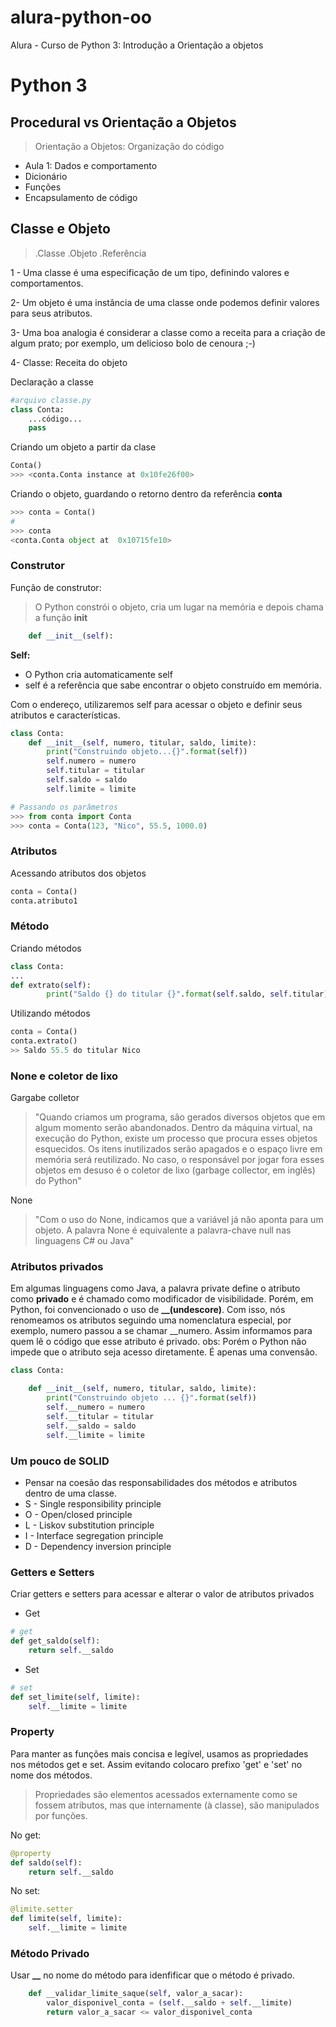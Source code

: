 # alura-python-oo
Alura - Curso de Python 3: Introdução a Orientação a objetos
# Python 3

## Procedural vs Orientação a Objetos
> Orientação a Objetos:
> Organização do código

- Aula 1: Dados e comportamento
- Dicionário 
- Funções 
- Encapsulamento de código

## Classe e Objeto
> .Classe
> .Objeto
> .Referência

1 - Uma classe é uma especificação de um tipo, definindo valores e comportamentos.

2- Um objeto é uma instância de uma classe onde podemos definir valores para seus atributos.

3- Uma boa analogia é considerar a classe como a receita para a criação de algum prato; por exemplo, um delicioso bolo de cenoura ;-)

4- Classe: Receita do objeto

Declaração a classe
```python
#arquivo classe.py
class Conta:
    ...código...
    pass 
````

Criando um objeto a partir da clase
```python
Conta()
>>> <conta.Conta instance at 0x10fe26f00>
```

Criando o objeto, guardando o retorno dentro da referência **conta**
```python
>>> conta = Conta()
# 
>>> conta
<conta.Conta object at  0x10715fe10>
```
### Construtor
Função de construtor:
> O Python constrói o objeto, cria um lugar na memória e depois chama a função __init__
```python
    def __init__(self):
```
**Self:** 
- O Python cria automaticamente self
- self é a referência que sabe encontrar o objeto construído em memória.

Com o endereço, utilizaremos self para acessar o objeto e definir seus atributos e características. 
```python
class Conta:
    def __init__(self, numero, titular, saldo, limite):
        print("Construindo objeto...{}".format(self))
        self.numero = numero
        self.titular = titular
        self.saldo = saldo
        self.limite = limite

# Passando os parâmetros    
>>> from conta import Conta
>>> conta = Conta(123, "Nico", 55.5, 1000.0)
```

### Atributos
Acessando atributos dos objetos
```python
conta = Conta()
conta.atributo1
```

### Método
Criando métodos
```python
class Conta:
...
def extrato(self):
        print("Saldo {} do titular {}".format(self.saldo, self.titular))
```
Utilizando métodos
```python
conta = Conta()
conta.extrato()
>> Saldo 55.5 do titular Nico

```

### None e coletor de lixo
Gargabe colletor
> "Quando criamos um programa, são gerados diversos objetos que em algum momento serão abandonados. Dentro da máquina virtual, na execução do Python, existe um processo que procura esses objetos esquecidos. Os itens inutilizados serão apagados e o espaço livre em memória será reutilizado. No caso, o responsável por jogar fora esses objetos em desuso é o coletor de lixo (garbage collector, em inglês) do Python"

None
> "Com o uso do None, indicamos que a variável já não aponta para um objeto. A palavra None é equivalente a palavra-chave null nas linguagens C# ou Java"

### Atributos privados

Em algumas linguagens como Java, a palavra private define o atributo como **privado** e é chamado como modificador de visibilidade. Porém, em Python, foi convencionado o uso de **__(undescore)**. Com isso, nós renomeamos os atributos seguindo uma nomenclatura especial, por exemplo, numero passou a se chamar __numero.
Assim informamos para quem lê o código que esse atributo é privado. 
obs: Porém o Python não impede que o atributo seja acesso diretamente. É apenas uma convensão.
````python
class Conta:

    def __init__(self, numero, titular, saldo, limite):
        print("Construindo objeto ... {}".format(self))
        self.__numero = numero
        self.__titular = titular 
        self.__saldo = saldo
        self.__limite = limite
````

### Um pouco de SOLID
- Pensar na coesão das responsabilidades dos métodos e atributos dentro de uma classe.
- S - Single responsibility principle
- O - Open/closed principle
- L - Liskov substitution principle
- I - Interface segregation principle
- D - Dependency inversion principle

### Getters e Setters
Criar getters e setters para acessar e alterar o valor de atributos privados
- Get
```python
# get
def get_saldo(self):
    return self.__saldo
```

- Set
```python
# set
def set_limite(self, limite): 
    self.__limite = limite
```

### Property
Para manter as funções mais concisa e legível, usamos as propriedades nos métodos get e set. Assim evitando colocaro prefixo 'get' e 'set'
no nome dos métodos. 
> Propriedades são elementos acessados externamente como se fossem atributos, mas que internamente (à classe), são manipulados por funções.

No get:
```python
@property
def saldo(self):
    return self.__saldo
```

No set:
```python
@limite.setter
def limite(self, limite):
    self.__limite = limite
```
### Método Privado
Usar **__** no nome do método para idenfificar que o método é privado.
```python
    def __validar_limite_saque(self, valor_a_sacar):
        valor_disponivel_conta = (self.__saldo + self.__limite)
        return valor_a_sacar <= valor_disponivel_conta
```


